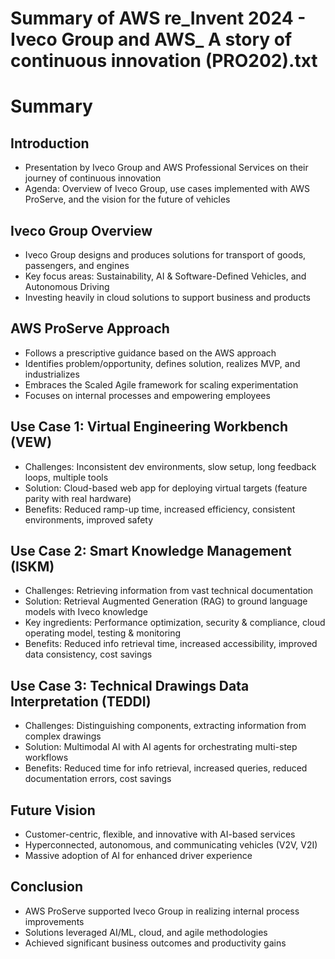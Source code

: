 # Summary of AWS re_Invent 2024 - Iveco Group and AWS_ A story of continuous innovation (PRO202).txt

# Summary

## Introduction
- Presentation by Iveco Group and AWS Professional Services on their journey of continuous innovation
- Agenda: Overview of Iveco Group, use cases implemented with AWS ProServe, and the vision for the future of vehicles

## Iveco Group Overview
- Iveco Group designs and produces solutions for transport of goods, passengers, and engines
- Key focus areas: Sustainability, AI & Software-Defined Vehicles, and Autonomous Driving
- Investing heavily in cloud solutions to support business and products

## AWS ProServe Approach
- Follows a prescriptive guidance based on the AWS approach
- Identifies problem/opportunity, defines solution, realizes MVP, and industrializes
- Embraces the Scaled Agile framework for scaling experimentation
- Focuses on internal processes and empowering employees

## Use Case 1: Virtual Engineering Workbench (VEW)
- Challenges: Inconsistent dev environments, slow setup, long feedback loops, multiple tools
- Solution: Cloud-based web app for deploying virtual targets (feature parity with real hardware)
- Benefits: Reduced ramp-up time, increased efficiency, consistent environments, improved safety

## Use Case 2: Smart Knowledge Management (ISKM)
- Challenges: Retrieving information from vast technical documentation
- Solution: Retrieval Augmented Generation (RAG) to ground language models with Iveco knowledge
- Key ingredients: Performance optimization, security & compliance, cloud operating model, testing & monitoring
- Benefits: Reduced info retrieval time, increased accessibility, improved data consistency, cost savings

## Use Case 3: Technical Drawings Data Interpretation (TEDDI)
- Challenges: Distinguishing components, extracting information from complex drawings
- Solution: Multimodal AI with AI agents for orchestrating multi-step workflows
- Benefits: Reduced time for info retrieval, increased queries, reduced documentation errors, cost savings

## Future Vision
- Customer-centric, flexible, and innovative with AI-based services
- Hyperconnected, autonomous, and communicating vehicles (V2V, V2I)
- Massive adoption of AI for enhanced driver experience

## Conclusion
- AWS ProServe supported Iveco Group in realizing internal process improvements
- Solutions leveraged AI/ML, cloud, and agile methodologies
- Achieved significant business outcomes and productivity gains